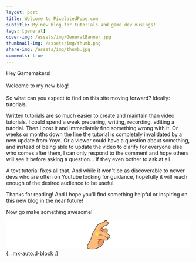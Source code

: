 ```yaml
---
layout: post
title: Welcome to PixelatedPope.com
subtitle: My new blog for tutorials and game dev musings!
tags: [general]
cover-img: /assets/img/GeneralBanner.jpg
thumbnail-img: /assets/img/thumb.png
share-img: /assets/img/thumb.jpg
comments: true
---
```


Hey Gamemakers! <br/><br/>Welcome to my new blog! <br/><br/>So what can you expect to find on this site moving forward? Ideally: tutorials. 

Written tutorials are so much easier to create and maintain than video tutorials. I could spend a week preparing, writing, recording, editing a tutorial. Then I post it and immediately find something wrong with it. Or weeks or months down the line the tutorial is completely invalidated by a new update from Yoyo. Or a viewer could have a question about something, and instead of being able to update the video to clarify for everyone else who comes after them, I can only respond to the comment and hope others will see it before asking a question... if they even bother to ask at all.

A text tutorial fixes all that. And while it won't be as discoverable to newer devs who are often on Youtube looking for guidance, hopefully it will reach enough of the desired audience to be useful.

Thanks for reading! And I hope you'll find something helpful or inspiring on this new blog in the near future!

Now go make something awesome!

![pope bless](/assets/img/PopeBlessPostFooter.png){: .mx-auto.d-block :}